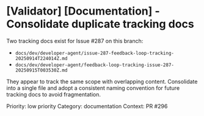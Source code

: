 # [Validator] [Documentation] - Consolidate duplicate tracking docs

Two tracking docs exist for Issue #287 on this branch:

- `docs/dev/developer-agent/issue-287-feedback-loop-tracking-20250914T224014Z.md`
- `docs/dev/developer-agent/feedback-loop-tracking-issue-287-20250915T003530Z.md`

They appear to track the same scope with overlapping content. Consolidate into a single file and adopt a consistent naming convention for future tracking docs to avoid fragmentation.

Priority: low priority
Category: documentation
Context: PR #296
